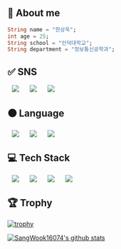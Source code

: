 ## 📱 About me

```dart
String name = "한상욱";
int age = 25;
String school = "인덕대학교";
String department = "정보통신공학과";
```

## ✅ SNS
<div>
  <img src="https://img.shields.io/badge/Blog-20C997?style=flat-square&logo=velog&logoColor=white" style="height : auto; margin-left : 10px; margin-right : 10px;"/>
  <img src="https://img.shields.io/badge/Instagram-E4405F?style=flat-square&logo=instagram&logoColor=white" style="height : auto; margin-left : 10px; margin-right : 10px;"/>
  <img src="https://img.shields.io/badge/KakaoTalk-FFCD00?style=flat-square&logo=kakaotalk&logoColor=white" style="height : auto; margin-left : 10px; margin-right : 10px;"/>
</div>

## ⚫️ Language
<div>
<img src="https://img.shields.io/badge/Python-3776AB?style=flat-square&logo=python&logoColor=white" style="height : auto; margin-left : 10px; margin-right : 10px;"/>
<img src="https://img.shields.io/badge/Dart-0175C2?style=flat-square&logo=dart&logoColor=white" style="height : auto; margin-left : 10px; margin-right : 10px;"/>
<img src="https://img.shields.io/badge/Kotlin-7F52FF?style=flat-square&logo=dart&logoColor=white" style="height : auto; margin-left : 10px; margin-right : 10px;"/>
</div>

## 💻 Tech Stack
<div>
<img src="https://img.shields.io/badge/Flutter-02569B?style=flat-square&logo=Flutter&logoColor=white" style="height : auto; margin-left : 10px; margin-right : 10px;"/>
<img src="https://img.shields.io/badge/Spring Boot-6DB33F?style=flat-square&logo=git&logoColor=white" style="height : auto; margin-left : 10px; margin-right : 10px;"/>
<img src="https://img.shields.io/badge/Firebase-FFCA28?style=flat-square&logo=firebase&logoColor=white" style="height : auto; margin-left : 10px; margin-right : 10px;"/>
<img src="https://img.shields.io/badge/Git-F05032?style=flat-square&logo=git&logoColor=white" style="height : auto; margin-left : 10px; margin-right : 10px;"/>
</div>


## 🏆 Trophy
[![trophy](https://github-profile-trophy.vercel.app/?username=SangWook16074)](https://github.com/ryo-ma/github-profile-trophy)

[![SangWook16074's github stats](https://github-readme-stats.vercel.app/api/top-langs/?username=SangWook16074&show_icons=true&hide_border=true&title_color=004386&icon_color=004386&layout=compact)](https://github.com/SangWook16074)

<!--
**SangWook16074/SangWook16074** is a ✨ _special_ ✨ repository because its `README.md` (this file) appears on your GitHub profile.

Here are some ideas to get you started:

- 🔭 I’m currently working on ...
- 🌱 I’m currently learning ...
- 👯 I’m looking to collaborate on ...
- 🤔 I’m looking for help with ...
- 💬 Ask me about ...
- 📫 How to reach me: ...
- 😄 Pronouns: ...
- ⚡ Fun fact: ...
-->
